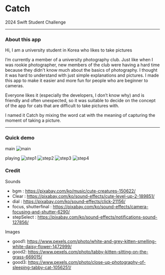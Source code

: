 # Catch
2024 Swift Student Challenge
***
### About this app
Hi, I am a university student in Korea who likes to take pictures

I’m currently a member of a university photography club. 
Just like when I was rookie photographer, new members of the club were having a hard time because they didn't know much about the basics of photography.
I thought it was hard to understand with just simple explanations and pictures. 
I made this app to make it easier and more fun for people who are beginner to cameras.

Everyone likes it (especially the developers, I don’t know why) and is friendly and often unexpected, so it was suitable to decide on the concept of the app for cats that are difficult to take pictures with.

 I named it Catch by mixing the word cat with the meaning of capturing the moment of taking a picture.
***
### Quick demo
main
![main](https://github.com/changjaemun/Catch/assets/107340769/2b6b2463-a115-43a5-85bc-77565bb95fa6)

playing
![step1](https://github.com/changjaemun/Catch/assets/107340769/27856f22-f9a0-4a26-abe0-7a66f66b9f96)
![step2](https://github.com/changjaemun/Catch/assets/107340769/47188c36-976c-4dd9-a9ed-9068412c2823)
![step3](https://github.com/changjaemun/Catch/assets/107340769/06d018d8-13c7-4187-b1c0-5556c09660f2)
![step4](https://github.com/changjaemun/Catch/assets/107340769/312e986a-ea7a-4f1d-ba1c-7fe57cf96869)

### Credit
Sounds
- bgm : https://pixabay.com/ko/music/cute-creatures-150622/
- Clear : https://pixabay.com/ko/sound-effects/cute-level-up-2-189851/
- dial : https://pixabay.com/ko/sound-effects/click-21156/
- focus, shutterfinal : https://pixabay.com/ko/sound-effects/camera-focusing-and-shutter-6290/
- stepSelect : https://pixabay.com/ko/sound-effects/notifications-sound-127856/

Images
- good1: https://www.pexels.com/photo/white-and-grey-kitten-smelling-white-daisy-flower-1472999/
- good2: https://www.pexels.com/photo/tabby-kitten-sitting-on-the-grass-669015/
- good3: https://www.pexels.com/photo/close-up-photography-of-sleeping-tabby-cat-1056251/
